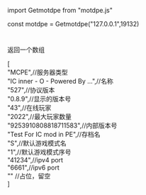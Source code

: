 import Getmotdpe from "motdpe.js"

const motdpe = Getmotdpe("127.0.0.1",19132)

#

返回一个数组

[   
    "MCPE",//服务器类型  
    "IC inner - O - Powered By ...",//名称  
    "527",//协议版本  
    "0.8.9",//显示的版本号  
    "43",//在线玩家  
    "2022",//最大玩家数量  
    "9253910808818711583",//内部版本号  
    "Test For IC mod in PE",//存档名  
    "S",//默认游戏模式名  
    "1",//默认游戏模式序号  
    "41234",//ipv4 port  
    "6661",//ipv6 port  
    "" //占位，留空  
]  
